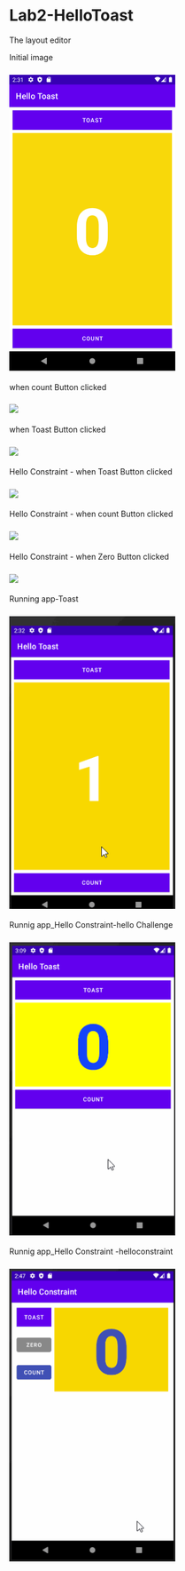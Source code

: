 # Lab2-HelloToast
The layout editor

Initial image
### <img src="https://github.com/MAD-WeeklyAssignment/Lab2-HelloToast/blob/master/lab2/img1.png?raw=true" width=300 />

when count Button clicked
### <img src="https://github.com/MAD-WeeklyAssignment/Lab2-HelloToast/blob/master/lab2/%E2%80%ABimg2.png" width=300 />

when Toast Button clicked
### <img src="https://github.com/MAD-WeeklyAssignment/Lab2-HelloToast/blob/master/lab2/%E2%80%ABimg3.png?raw=true" width=300 />

Hello Constraint - when Toast Button clicked
### <img src="https://github.com/MAD-WeeklyAssignment/Lab2-HelloToast/blob/master/lab2/%E2%80%ABimg4.png?raw=true" width=300 />

Hello Constraint - when count Button clicked
### <img src="https://github.com/MAD-WeeklyAssignment/Lab2-HelloToast/blob/master/lab2/%E2%80%ABimg5.png?raw=true" width=300 />

Hello Constraint - when Zero Button clicked
### <img src="https://github.com/MAD-WeeklyAssignment/Lab2-HelloToast/blob/master/lab2/%E2%80%ABimg4.png?raw=true" width=300 />

Running app-Toast
### <img src="https://github.com/MAD-WeeklyAssignment/Lab2-HelloToast/blob/master/lab2/initial.gif" width=300 />

Runnig app_Hello Constraint-hello Challenge
### <img src="https://github.com/MAD-WeeklyAssignment/Lab2-HelloToast/blob/master/helloChallenge.gif?raw=true" width=300 />

Runnig app_Hello Constraint -helloconstraint
### <img src="https://github.com/MAD-WeeklyAssignment/Lab2-HelloToast/blob/master/helloconstraint.gif?raw=true" width=300 />


